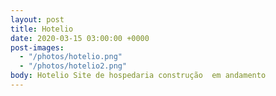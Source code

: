 ```yaml
---
layout: post
title: Hotelio
date: 2020-03-15 03:00:00 +0000
post-images:
  - "/photos/hotelio.png"
  - "/photos/hotelio2.png"
body: Hotelio Site de hospedaria construção  em andamento
---
```

